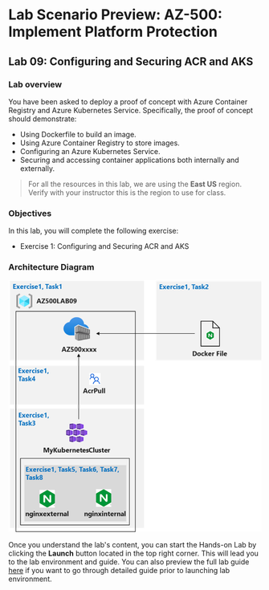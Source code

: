 # Lab Scenario Preview: AZ-500: Implement Platform Protection

## Lab 09: Configuring and Securing ACR and AKS

### Lab overview

You have been asked to deploy a proof of concept with Azure Container Registry and Azure Kubernetes Service. Specifically, the proof of concept should demonstrate:
- Using Dockerfile to build an image.
- Using Azure Container Registry to store images.
- Configuring an Azure Kubernetes Service.
- Securing and accessing container applications both internally and externally. 

> For all the resources in this lab, we are using the **East US** region. Verify with your instructor this is the region to use for class. 

### Objectives

In this lab, you will complete the following exercise:
- Exercise 1: Configuring and Securing ACR and AKS

### Architecture Diagram

![](media/AZ-500-LSP-Mod-2-3.png)

Once you understand the lab's content, you can start the Hands-on Lab by clicking the **Launch** button located in the top right corner. This will lead you to the lab environment and guide. You can also preview the full lab guide [here](https://experience.cloudlabs.ai/#/labguidepreview/cbe6830a-4f27-4f55-b99f-bbb43ba9fbe6) if you want to go through detailed guide prior to launching lab environment.
